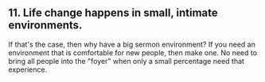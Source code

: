  ## 11. Life change happens in small, intimate environments.
If that's the case, then why have a big sermon environment? If you need an environment that is comfortable for new people, then make one. No need to bring all people into the "foyer" when only a small percentage need that experience.
